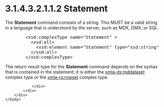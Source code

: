 <html dir="LTR" xmlns:mshelp="http://msdn.microsoft.com/mshelp" xmlns:ddue="http://ddue.schemas.microsoft.com/authoring/2003/5" xmlns:xlink="http://www.w3.org/1999/xlink" xmlns:tool="http://www.microsoft.com/tooltip">
    <head>
        <meta http-equiv="Content-Type" content="text/html; CHARSET=utf-8"></meta>
        <meta name="save" content="history"></meta>
        <title>3.1.4.3.2.1.1.2 Statement</title>
        <xml>
            <mshelp:toctitle title="3.1.4.3.2.1.1.2 Statement"></mshelp:toctitle>
            <mshelp:rltitle title="[MS-SSAS]: Statement"></mshelp:rltitle>
            <mshelp:keyword index="A" term="d285c98c-4bbf-4974-90b9-1da859df17a3"></mshelp:keyword>
            <mshelp:attr name="DCSext.ContentType" value="open specification"></mshelp:attr>
            <mshelp:attr name="AssetID" value="d285c98c-4bbf-4974-90b9-1da859df17a3"></mshelp:attr>
            <mshelp:attr name="TopicType" value="kbRef"></mshelp:attr>
            <mshelp:attr name="DCSext.Title" value="[MS-SSAS]: Statement" />
        </xml>
    </head>
    <body>
        <div id="header">
            <h1 class="heading">3.1.4.3.2.1.1.2 Statement</h1>
        </div>
        <div id="mainSection">
            <div id="mainBody">
                <div id="allHistory" class="saveHistory"></div>
                <div id="sectionSection0" class="section" name="collapseableSection">
                    

<p>The <b>Statement</b> command consists of a string. This MUST
be a valid string in a language that is understood by the server, such as MDX,
DMX, or SQL.</p>

<dl>
<dd>
<div><pre>   &lt;xsd:complexType name=&quot;Statement&quot; &gt;
     &lt;xsd:all&gt;
       &lt;xsd:element name=&quot;Statement&quot; type=&quot;xsd:string&quot; minOccurs=&quot;0&quot; /&gt;
     &lt;/xsd:all&gt;
   &lt;/xsd:complexType&gt;
</pre></div>
</dd></dl>

<p>The return result type for the <b>Statement</b> command
depends on the syntax that is contained in the statement; it is either the <a href="62402f88-5083-4e48-beaf-5edfbacc9106.htm">xmla-ds:mddataset</a> complex
type or the <a href="860014a9-5c85-4f38-bd6b-3c5c1d4403a1.htm">xmla-rs:rowset</a>
complex type.</p>


                </div>
            </div>
        </div>
    </body>
</html>
